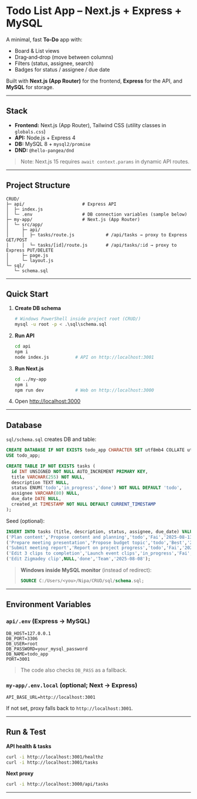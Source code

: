 # Todo List App – Next.js + Express + MySQL

A minimal, fast **To‑Do** app with:

* Board & List views
* Drag‑and‑drop (move between columns)
* Filters (status, assignee, search)
* Badges for status / assignee / due date

Built with **Next.js (App Router)** for the frontend, **Express** for the API, and **MySQL** for storage.

---

## Stack

* **Frontend:** Next.js (App Router), Tailwind CSS (utility classes in `globals.css`)
* **API:** Node.js + Express 4
* **DB:** MySQL 8 + `mysql2/promise`
* **DND:** `@hello-pangea/dnd`

> Note: Next.js 15 requires `await context.params` in dynamic API routes.

---

## Project Structure

```
CRUD/
├─ api/                      # Express API
│  ├─ index.js
│  └─ .env                   # DB connection variables (sample below)
├─ my-app/                   # Next.js (App Router)
│  └─ src/app/
│     ├─ api/
│     │  ├─ tasks/route.js            # /api/tasks → proxy to Express GET/POST
│     │  └─ tasks/[id]/route.js       # /api/tasks/:id → proxy to Express PUT/DELETE
│     ├─ page.js
│     └─ layout.js
└─ sql/
   └─ schema.sql
```

---

## Quick Start

1. **Create DB schema**

   ```bash
   # Windows PowerShell inside project root (CRUD/)
   mysql -u root -p < .\sql\schema.sql
   ```
2. **Run API**

   ```bash
   cd api
   npm i
   node index.js          # API on http://localhost:3001
   ```
3. **Run Next.js**

   ```bash
   cd ../my-app
   npm i
   npm run dev            # Web on http://localhost:3000
   ```
4. Open [http://localhost:3000](http://localhost:3000)

---

## Database

`sql/schema.sql` creates DB and table:

```sql
CREATE DATABASE IF NOT EXISTS todo_app CHARACTER SET utf8mb4 COLLATE utf8mb4_0900_ai_ci;
USE todo_app;

CREATE TABLE IF NOT EXISTS tasks (
  id INT UNSIGNED NOT NULL AUTO_INCREMENT PRIMARY KEY,
  title VARCHAR(255) NOT NULL,
  description TEXT NULL,
  status ENUM('todo','in_progress','done') NOT NULL DEFAULT 'todo',
  assignee VARCHAR(80) NULL,
  due_date DATE NULL,
  created_at TIMESTAMP NOT NULL DEFAULT CURRENT_TIMESTAMP
);
```

Seed (optional):

```sql
INSERT INTO tasks (title, description, status, assignee, due_date) VALUES
('Plan content','Propose content and planning','todo','Fai','2025-08-13'),
('Prepare meeting presentation','Propose budget topic','todo','Best','2025-08-14'),
('Submit meeting report','Report on project progress','todo','Fai','2025-08-15'),
('Edit 3 clips to completion','Launch event clips','in_progress','Fai','2025-08-11'),
('Edit Zigmadey clip',NULL,'done','Team','2025-08-08');
```

> **Windows inside MySQL monitor** (instead of redirect):
>
> ```sql
> SOURCE C:/Users/<you>/Nipa/CRUD/sql/schema.sql;
> ```

---

## Environment Variables

### `api/.env` (Express → MySQL)

```env
DB_HOST=127.0.0.1
DB_PORT=3306
DB_USER=root
DB_PASSWORD=your_mysql_password
DB_NAME=todo_app
PORT=3001
```

> The code also checks `DB_PASS` as a fallback.

### `my-app/.env.local` (optional; Next → Express)

```env
API_BASE_URL=http://localhost:3001
```

If not set, proxy falls back to `http://localhost:3001`.

---

## Run & Test

**API health & tasks**

```bash
curl -i http://localhost:3001/healthz
curl -i http://localhost:3001/tasks
```

**Next proxy**

```bash
curl -i http://localhost:3000/api/tasks
```

---
